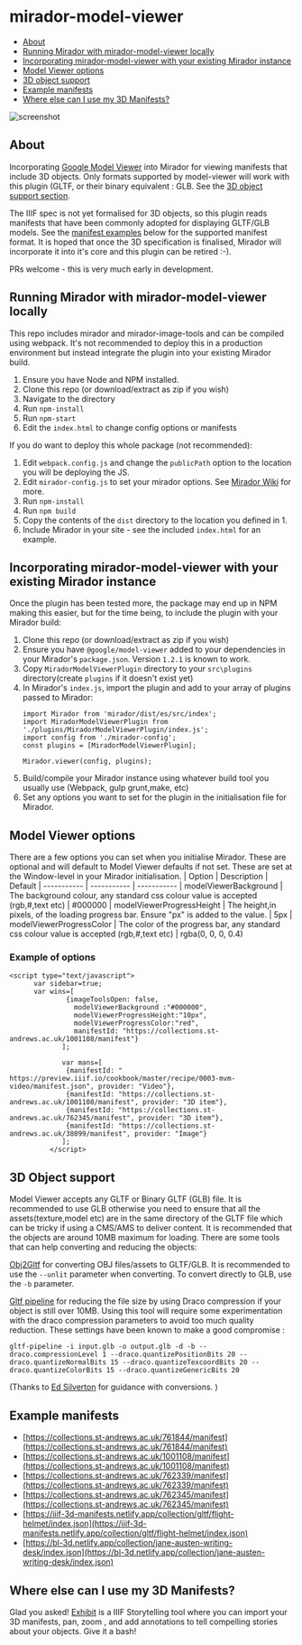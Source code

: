 # mirador-model-viewer

- [About](#about)
- [Running Mirador with mirador-model-viewer locally](#running-mirador-with-mirador-model-viewer-locally)
- [Incorporating mirador-model-viewer with your existing Mirador instance](#incorporating-mirador-model-viewer-with-your-existing-mirador-instance)
- [Model Viewer options](#model-viewer-options)
- [3D object support](#3d-object-support)
- [Example manifests](#example-manifests)
- [Where else can I use my 3D Manifests?](#where-else-can-i-use-my-3d-manifests)

![screenshot](https://i.imgur.com/t0PxMpV.jpeg)

## About
Incorporating [Google Model Viewer](https://model-viewer.dev) into Mirador for viewing manifests that include 3D objects. Only formats supported by model-viewer will work with this plugin (GLTF, or their binary equivalent : GLB. See the [3D object support section](#3d-object-support).

The IIIF spec is not yet formalised for 3D objects, so this plugin reads manifests that have been commonly adopted for displaying GLTF/GLB models.  See the [manifest examples](#example-manifests) below for the supported manifest format.  It is hoped that once the 3D specification is finalised, Mirador will incorporate it into it's core and this plugin can be retired :-).

PRs welcome - this is very much early in development.

## Running Mirador with mirador-model-viewer locally
This repo includes mirador and mirador-image-tools and can be compiled using webpack. It's not recommended to deploy this in a production environment but instead integrate the plugin into your existing Mirador build.
1. Ensure you have Node and NPM installed.
2. Clone this repo (or download/extract as zip if you wish)
3. Navigate to the directory
4. Run `npm-install`
5. Run `npm-start`
6. Edit the `index.html` to change config options or manifests

If you do want to deploy this whole package (not recommended):
1. Edit `webpack.config.js` and change the `publicPath` option to the location you will be deploying the JS.
2. Edit `mirador-config.js` to set your mirador options. See [Mirador Wiki](https://github.com/ProjectMirador/mirador/wiki) for more.
2. Run `npm-install`
3. Run `npm build`
4. Copy the contents of the `dist` directory to the location you defined in 1.
5. Include Mirador in your site - see the included `index.html` for an example.


## Incorporating mirador-model-viewer with your existing Mirador instance
Once the plugin has been tested more, the package may end up in NPM making this easier, but for the time being, to include the plugin with your Mirador build:
1. Clone this repo (or download/extract as zip if you wish)
2. Ensure you have `@google/model-viewer` added to your dependencies in your Mirador's `package.json`. Version `1.2.1` is known to work.
3. Copy `MiradorModelViewerPlugin` directory to your `src\plugins` directory(create `plugins` if it doesn't exist yet)
4. In Mirador's `index.js`, import the plugin and add to your array of plugins passed to Mirador:
    ````    
    import Mirador from 'mirador/dist/es/src/index';
    import MiradorModelViewerPlugin from './plugins/MiradorModelViewerPlugin/index.js';
    import config from './mirador-config';
    const plugins = [MiradorModelViewerPlugin];

    Mirador.viewer(config, plugins);

    ````
5. Build/compile your Mirador instance using whatever build tool you usually use (Webpack, gulp grunt,make, etc)
6. Set any options you want to set for the plugin in the initialisation file for Mirador.

## Model Viewer options
There are a few options you can set when you initialise Mirador. These are optional and will default to Model Viewer defaults if not set. These are set at the Window-level in your Mirador initialisation.
| Option | Description | Default
| ----------- | ----------- | -----------
| modelViewerBackground | The background colour, any standard css colour value is accepted (rgb,#,text etc) | #000000
| modelViewerProgressHeight | The height,in pixels, of the loading progress bar. Ensure "px" is added to the value. | 5px
| modelViewerProgressColor | The color of the progress bar, any standard css colour value is accepted (rgb,#,text etc)  | rgba(0, 0, 0, 0.4)

### Example of options
````
<script type="text/javascript">
      var sidebar=true;
      var wins=[
              {imageToolsOpen: false,
                modelViewerBackground :"#000000", 
                modelViewerProgressHeight:"10px",
                modelViewerProgressColor:"red",
                manifestId: "https://collections.st-andrews.ac.uk/1001108/manifest"}      
             ];
             
             var mans=[  
              {manifestId: "  https://preview.iiif.io/cookbook/master/recipe/0003-mvm-video/manifest.json", provider: "Video"},           
              {manifestId: "https://collections.st-andrews.ac.uk/1001108/manifest", provider: "3D item"},
              {manifestId: "https://collections.st-andrews.ac.uk/762345/manifest", provider: "3D item"},
              {manifestId: "https://collections.st-andrews.ac.uk/38099/manifest", provider: "Image"}
             ];
          </script>
````

## 3D Object support
Model Viewer accepts any GLTF or Binary GLTF (GLB) file.   It is recommended to use GLB otherwise you need to ensure that all the assets(texture,model etc) are in the same directory of the GLTF file which can be tricky if using a CMS/AMS to deliver content.
It is recommended that the objects are around 10MB maximum for loading.  There are some tools that can help converting and reducing the objects:

[Obj2Gltf](https://github.com/CesiumGS/obj2gltf) for converting OBJ files/assets to GLTF/GLB.  It is recommended to use the `--unlit` parameter when converting. To convert directly to GLB, use the `-b` parameter.

[Gltf pipeline](https://github.com/CesiumGS/gltf-pipeline) for reducing the file size by using Draco compression if your object is still over 10MB.  Using this tool will require some experimentation with the draco compression parameters to avoid too much quality reduction.  These settings have been known to make a good compromise :
````
gltf-pipeline -i input.glb -o output.glb -d -b --draco.compressionLevel 1 --draco.quantizePositionBits 20 --draco.quantizeNormalBits 15 --draco.quantizeTexcoordBits 20 --draco.quantizeColorBits 15 --draco.quantizeGenericBits 20
````
(Thanks to [Ed Silverton](https://github.com/edsilv) for guidance with conversions. )

## Example manifests
- [https://collections.st-andrews.ac.uk/761844/manifest](https://collections.st-andrews.ac.uk/761844/manifest)
- [https://collections.st-andrews.ac.uk/1001108/manifest](https://collections.st-andrews.ac.uk/1001108/manifest)
- [https://collections.st-andrews.ac.uk/762339/manifest](https://collections.st-andrews.ac.uk/762339/manifest)
- [https://collections.st-andrews.ac.uk/762345/manifest](https://collections.st-andrews.ac.uk/762345/manifest)
- [https://iiif-3d-manifests.netlify.app/collection/gltf/flight-helmet/index.json](https://iiif-3d-manifests.netlify.app/collection/gltf/flight-helmet/index.json)
- [https://bl-3d.netlify.app/collection/jane-austen-writing-desk/index.json](https://bl-3d.netlify.app/collection/jane-austen-writing-desk/index.json)


## Where else can I use my 3D Manifests?
Glad you asked! [Exhibit](https://exhibit.so) is a IIIF Storytelling tool where you can import your 3D manifests, pan, zoom , and add annotations to tell compelling stories about your objects. Give it a bash!
